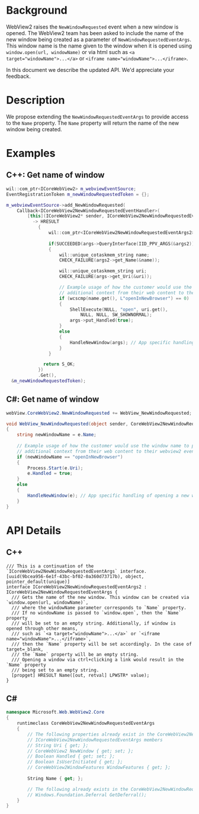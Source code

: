 # Background
WebView2 raises the `NewWindowRequested` event when a new window is opened. The WebView2 team has been asked to include the name of the new window 
being created as a parameter of `NewWindowRequestedEventArgs`. This window name is the name given to the window when it is opened 
using `window.open(url, windowName)` or via html such as `<a target="windowName">...</a>` or `<iframe name="windowName">...</iframe>`.

In this document we describe the updated API. We'd appreciate your feedback.

# Description
We propose extending the `NewWindowRequestedEventArgs` to provide access to the `Name` property. 
The `Name` property will return the name of the new window being created. 

# Examples
## C++: Get name of window

``` cpp
wil::com_ptr<ICoreWebView2> m_webviewEventSource;
EventRegistrationToken m_newWindowRequestedToken = {};

m_webviewEventSource->add_NewWindowRequested(
    Callback<ICoreWebView2NewWindowRequestedEventHandler>(
        [this](ICoreWebView2* sender, ICoreWebView2NewWindowRequestedEventArgs* args)
          -> HRESULT 
            {
                wil::com_ptr<ICoreWebView2NewWindowRequestedEventArgs2> args2;
              
                if(SUCCEEDED(args->QueryInterface(IID_PPV_ARGS(&args2)))) 
                {
                    wil::unique_cotaskmem_string name;
                    CHECK_FAILURE(args2->get_Name(&name));

                    wil::unique_cotaskmem_string uri;
                    CHECK_FAILURE(args->get_Uri(&uri));

                    // Example usage of how the customer would use the window name to pass
                    // additional context from their web content to their webview2 event handler.
                    if (wcscmp(name.get(), L"openInNewBrowser") == 0)
                    {
                        ShellExecute(NULL, "open", uri.get(), 
                            NULL, NULL, SW_SHOWNORMAL);
                        args->put_Handled(true);
                    }
                    else 
                    {
                        HandleNewWindow(args); // App specific handling of opening a new window
                    }
                }

              return S_OK;
            })
            .Get(),
  &m_newWindowRequestedToken);
```

## C#: Get name of window
```c#
webView.CoreWebView2.NewWindowRequested += WebView_NewWindowRequested;

void WebView_NewWindowRequested(object sender, CoreWebView2NewWindowRequestedEventArgs e)
{
    string newWindowName = e.Name;
    
    // Example usage of how the customer would use the window name to pass
    // additional context from their web content to their webview2 event handler.
    if (newWindowName == "openInNewBrowser")
    {
        Process.Start(e.Uri);
        e.Handled = true;
    }
    else
    {
        HandleNewWindow(e); // App specific handling of opening a new window
    }
}
```

# API Details
## C++
```
/// This is a continuation of the `ICoreWebView2NewWindowRequestedEventArgs` interface.
[uuid(9bcea956-6e1f-43bc-bf02-0a360d73717b), object, pointer_default(unique)]
interface ICoreWebView2NewWindowRequestedEventArgs2 : ICoreWebView2NewWindowRequestedEventArgs {
  /// Gets the name of the new window. This window can be created via `window.open(url, windowName)`,
  /// where the windowName parameter corresponds to `Name` property.
  /// If no windowName is passed to `window.open`, then the `Name` property 
  /// will be set to an empty string. Additionally, if window is opened through other means, 
  /// such as `<a target="windowName">...</a>` or `<iframe name="windowName">...</iframe>`,
  /// then the `Name` property will be set accordingly. In the case of target=_blank, 
  /// the `Name` property will be an empty string.
  /// Opening a window via ctrl+clicking a link would result in the `Name` property 
  /// being set to an empty string.
  [propget] HRESULT Name([out, retval] LPWSTR* value);
}
```

## C#
```c#
namespace Microsoft.Web.WebView2.Core
{
    runtimeclass CoreWebView2NewWindowRequestedEventArgs
    {
        // The following properties already exist in the CoreWebView2NewWindowRequestedEventArgs
        // ICoreWebView2NewWindowRequestedEventArgs members
        // String Uri { get; };
        // CoreWebView2 NewWindow { get; set; };
        // Boolean Handled { get; set; };
        // Boolean IsUserInitiated { get; };
        // CoreWebView2WindowFeatures WindowFeatures { get; };
       
        String Name { get; };

        // The following already exists in the CoreWebView2NewWindowRequestedEventArgs
        // Windows.Foundation.Deferral GetDeferral();
    }
}
```
